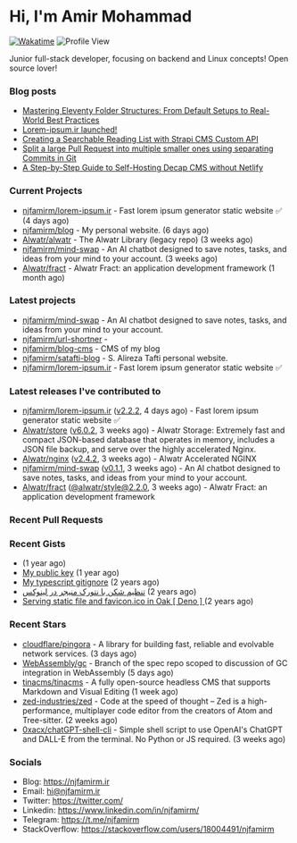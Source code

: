 # Hi, I'm Amir Mohammad
[![Wakatime](https://wakatime.com/badge/user/68776a95-d771-48a4-a960-90136239e4fd.svg)](https://wakatime.com/@68776a95-d771-48a4-a960-90136239e4fd)
![Profile View](https://komarev.com/ghpvc/?username=njfamirm)

Junior full-stack developer, focusing on backend and Linux concepts!
Open source lover!

### Blog posts

- [Mastering Eleventy Folder Structures: From Default Setups to Real-World Best Practices](https://www.njfamirm.ir/en/blog/eleventy-folder-structure-guide/)
- [Lorem-ipsum.ir launched!](https://www.njfamirm.ir/en/blog/lorem-ipsum-ir-launched/)
- [Creating a Searchable Reading List with Strapi CMS Custom API](https://www.njfamirm.ir/en/blog/strapi-custom-api/)
- [Split a large Pull Request into multiple smaller ones using separating Commits in Git](https://www.njfamirm.ir/en/blog/git-separate/)
- [A Step-by-Step Guide to Self-Hosting Decap CMS without Netlify](https://www.njfamirm.ir/en/blog/self-hosting-decap-cms/)


### Current Projects

- [njfamirm/lorem-ipsum.ir](https://github.com/njfamirm/lorem-ipsum.ir) - Fast lorem ipsum generator static website ✅ (4 days ago)
- [njfamirm/blog](https://github.com/njfamirm/blog) - My personal website. (6 days ago)
- [Alwatr/alwatr](https://github.com/Alwatr/alwatr) - The Alwatr Library (legacy repo) (3 weeks ago)
- [njfamirm/mind-swap](https://github.com/njfamirm/mind-swap) - An AI chatbot designed to save notes, tasks, and ideas from your mind to your account. (3 weeks ago)
- [Alwatr/fract](https://github.com/Alwatr/fract) - Alwatr Fract: an application development framework (1 month ago)

### Latest projects

- [njfamirm/mind-swap](https://github.com/njfamirm/mind-swap) - An AI chatbot designed to save notes, tasks, and ideas from your mind to your account.
- [njfamirm/url-shortner](https://github.com/njfamirm/url-shortner) - 
- [njfamirm/blog-cms](https://github.com/njfamirm/blog-cms) - CMS of my blog
- [njfamirm/satafti-blog](https://github.com/njfamirm/satafti-blog) - S. Alireza Tafti personal website.
- [njfamirm/lorem-ipsum.ir](https://github.com/njfamirm/lorem-ipsum.ir) - Fast lorem ipsum generator static website ✅

### Latest releases I've contributed to

- [njfamirm/lorem-ipsum.ir](https://github.com/njfamirm/lorem-ipsum.ir) ([v2.2.2](https://github.com/njfamirm/lorem-ipsum.ir/releases/tag/v2.2.2), 4 days ago) - Fast lorem ipsum generator static website ✅
- [Alwatr/store](https://github.com/Alwatr/store) ([v6.0.2](https://github.com/Alwatr/store/releases/tag/v6.0.2), 3 weeks ago) - Alwatr Storage: Extremely fast and compact JSON-based database that operates in memory, includes a JSON file backup, and serve over the highly accelerated Nginx.
- [Alwatr/nginx](https://github.com/Alwatr/nginx) ([v2.4.2](https://github.com/Alwatr/nginx/releases/tag/v2.4.2), 3 weeks ago) - Alwatr Accelerated NGINX
- [njfamirm/mind-swap](https://github.com/njfamirm/mind-swap) ([v0.1.1](https://github.com/njfamirm/mind-swap/releases/tag/v0.1.1), 3 weeks ago) - An AI chatbot designed to save notes, tasks, and ideas from your mind to your account.
- [Alwatr/fract](https://github.com/Alwatr/fract) ([@alwatr/style@2.2.0](https://github.com/Alwatr/fract/releases/tag/%40alwatr/style%402.2.0), 3 weeks ago) - Alwatr Fract: an application development framework

### Recent Pull Requests


### Recent Gists

- [](https://gist.github.com/022d07ecd84e69ad31ef0bcd32d86b59) (1 year ago)
- [My public key](https://gist.github.com/879f720c9ca74a0934ce571b7285ed34) (1 year ago)
- [My typescript gitignore](https://gist.github.com/6a40b1912daab3f91a02a7b53f3f76c3) (2 years ago)
- [تنظیم شکن با نتورک منیجر در لینوکس](https://gist.github.com/cc40c344e89bdcdf77085cbf1fc05162) (2 years ago)
- [Serving static file and favicon.ico in Oak [ Deno ] ](https://gist.github.com/9bcaca2b6a672e729c099193b4aafe9f) (2 years ago)

### Recent Stars

- [cloudflare/pingora](https://github.com/cloudflare/pingora) - A library for building fast, reliable and evolvable network services. (3 days ago)
- [WebAssembly/gc](https://github.com/WebAssembly/gc) - Branch of the spec repo scoped to discussion of GC integration in WebAssembly (5 days ago)
- [tinacms/tinacms](https://github.com/tinacms/tinacms) - A fully open-source headless CMS that supports Markdown and Visual Editing (1 week ago)
- [zed-industries/zed](https://github.com/zed-industries/zed) - Code at the speed of thought – Zed is a high-performance, multiplayer code editor from the creators of Atom and Tree-sitter. (2 weeks ago)
- [0xacx/chatGPT-shell-cli](https://github.com/0xacx/chatGPT-shell-cli) - Simple shell script to use OpenAI&#39;s ChatGPT and DALL-E from the terminal. No Python or JS required. (3 weeks ago)

### Socials

- Blog: https://njfamirm.ir
- Email: hi@njfamirm.ir
- Twitter: https://twitter.com/
- Linkedin: https://www.linkedin.com/in/njfamirm/
- Telegram: https://t.me/njfamirm
- StackOverflow: https://stackoverflow.com/users/18004491/njfamirm

